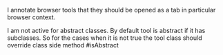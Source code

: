 I annotate browser tools that they should be opened as a tab in particular browser context.

I am not active for abstract classes. 
By default tool is abstract if it has subclasses. So for the cases when it is not true the tool class should override class side method #isAbstract